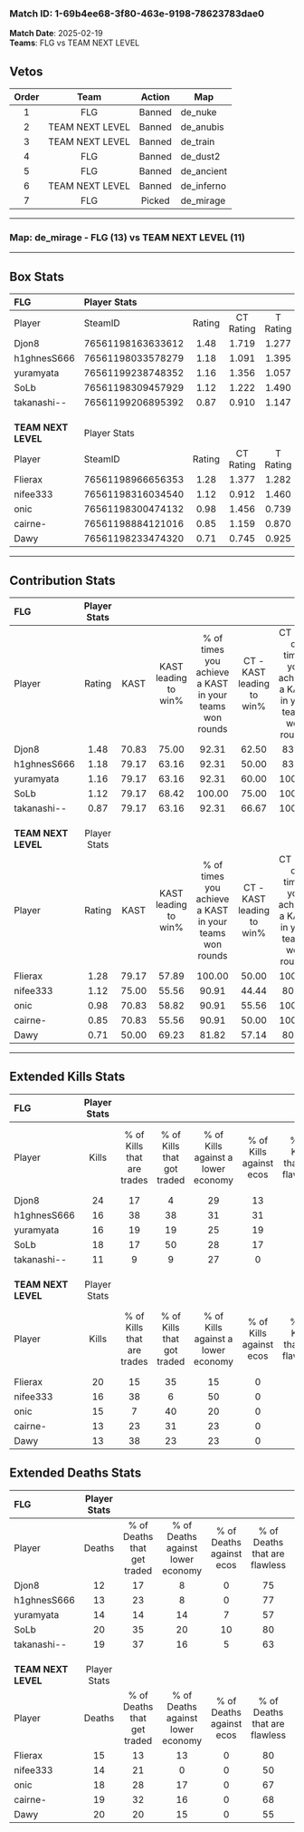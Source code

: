 ### Match ID: 1-69b4ee68-3f80-463e-9198-78623783dae0  
**Match Date**: 2025-02-19  
**Teams**: FLG vs TEAM NEXT LEVEL  

## Vetos  

| Order | Team | Action | Map |
| :---: | :--: | :----: | --- |
| 1 | FLG | Banned | de_nuke |
| 2 | TEAM NEXT LEVEL | Banned | de_anubis |
| 3 | TEAM NEXT LEVEL | Banned | de_train |
| 4 | FLG | Banned | de_dust2 |
| 5 | FLG | Banned | de_ancient |
| 6 | TEAM NEXT LEVEL | Banned | de_inferno |
| 7 | FLG | Picked | de_mirage |

---  

### **Map**: de_mirage - FLG (13) vs TEAM NEXT LEVEL (11)  
---  

## Box Stats  

| **FLG**             | Player Stats      |        |           |          |       |      |       |         |        |      |     |
| :- | :- | :-: | :-: | :-: | :-: | :-: | :-: | :-: | :-: | :-: | :-: |
| Player              | SteamID           | Rating | CT Rating | T Rating | KAST  | ADR  | Kills | Assists | Deaths | K/D  | HS% |
| Djon8               | 76561198163633612 |  1.48  |   1.719   |  1.277   | 70.83 | 93.0 |  24   |    2    |   12   | 2.00 | 37  |
| h1ghnesS666         | 76561198033578279 |  1.18  |   1.091   |  1.395   | 79.17 | 71.2 |  16   |    5    |   13   | 1.23 | 43  |
| yuramyata           | 76561199238748352 |  1.16  |   1.356   |  1.057   | 79.17 | 74.8 |  16   |    4    |   14   | 1.14 | 43  |
| SoLb                | 76561198309457929 |  1.12  |   1.222   |  1.490   | 79.17 | 77.7 |  18   |    7    |   20   | 0.90 | 55  |
| takanashi--         | 76561199206895392 |  0.87  |   0.910   |  1.147   | 79.17 | 68.7 |  11   |    9    |   19   | 0.58 | 63  |
|                     |                   |        |           |          |       |      |       |         |        |      |     |
|                     |                   |        |           |          |       |      |       |         |        |      |     |
|                     |                   |        |           |          |       |      |       |         |        |      |     |
| **TEAM NEXT LEVEL** | Player Stats      |        |           |          |       |      |       |         |        |      |     |
| Player              | SteamID           | Rating | CT Rating | T Rating | KAST  | ADR  | Kills | Assists | Deaths | K/D  | HS% |
| Flierax             | 76561198966656353 |  1.28  |   1.377   |  1.282   | 79.17 | 76.3 |  20   |    2    |   15   | 1.33 | 40  |
| nifee333            | 76561198316034540 |  1.12  |   0.912   |  1.460   | 75.00 | 71.0 |  16   |    4    |   14   | 1.14 | 31  |
| onic                | 76561198300474132 |  0.98  |   1.456   |  0.739   | 70.83 | 72.3 |  15   |    8    |   18   | 0.83 | 53  |
| cairne-             | 76561198884121016 |  0.85  |   1.159   |  0.870   | 70.83 | 62.9 |  13   |    6    |   19   | 0.68 | 46  |
| Dawy                | 76561198233474320 |  0.71  |   0.745   |  0.925   | 50.00 | 76.7 |  13   |    4    |   20   | 0.65 | 69  |
---  

## Contribution Stats  

| **FLG**             | Player Stats |       |                      |                                                        |                           |                                                             |                          |                                                            |
| :- | :-: | :-: | :-: | :-: | :-: | :-: | :-: | :-: |
| Player              |    Rating    | KAST  | KAST leading to win% | % of times you achieve a KAST in your teams won rounds | CT - KAST leading to win% | CT - % of times you achieve a KAST in your teams won rounds | T - KAST leading to win% | T - % of times you achieve a KAST in your teams won rounds |
| Djon8               |     1.48     | 70.83 |        75.00         |                         92.31                          |           62.50           |                            83.33                            |          87.50           |                           100.00                           |
| h1ghnesS666         |     1.18     | 79.17 |        63.16         |                         92.31                          |           50.00           |                            83.33                            |          77.78           |                           100.00                           |
| yuramyata           |     1.16     | 79.17 |        63.16         |                         92.31                          |           60.00           |                           100.00                            |          66.67           |                           85.71                            |
| SoLb                |     1.12     | 79.17 |        68.42         |                         100.00                         |           75.00           |                           100.00                            |          63.64           |                           100.00                           |
| takanashi--         |     0.87     | 79.17 |        63.16         |                         92.31                          |           66.67           |                           100.00                            |          60.00           |                           85.71                            |
|                     |              |       |                      |                                                        |                           |                                                             |                          |                                                            |
|                     |              |       |                      |                                                        |                           |                                                             |                          |                                                            |
|                     |              |       |                      |                                                        |                           |                                                             |                          |                                                            |
| **TEAM NEXT LEVEL** | Player Stats |       |                      |                                                        |                           |                                                             |                          |                                                            |
| Player              |    Rating    | KAST  | KAST leading to win% | % of times you achieve a KAST in your teams won rounds | CT - KAST leading to win% | CT - % of times you achieve a KAST in your teams won rounds | T - KAST leading to win% | T - % of times you achieve a KAST in your teams won rounds |
| Flierax             |     1.28     | 79.17 |        57.89         |                         100.00                         |           50.00           |                           100.00                            |          66.67           |                           100.00                           |
| nifee333            |     1.12     | 75.00 |        55.56         |                         90.91                          |           44.44           |                            80.00                            |          66.67           |                           100.00                           |
| onic                |     0.98     | 70.83 |        58.82         |                         90.91                          |           55.56           |                           100.00                            |          62.50           |                           83.33                            |
| cairne-             |     0.85     | 70.83 |        55.56         |                         90.91                          |           50.00           |                           100.00                            |          62.50           |                           83.33                            |
| Dawy                |     0.71     | 50.00 |        69.23         |                         81.82                          |           57.14           |                            80.00                            |          83.33           |                           83.33                            |
---  

## Extended Kills Stats  

| **FLG**             | Player Stats |                            |                            |                                    |                         |                              |                                 |                                       |                    |           |
| :- | :-: | :-: | :-: | :-: | :-: | :-: | :-: | :-: | :-: | :-: |
| Player              |    Kills     | % of Kills that are trades | % of Kills that got traded | % of Kills against a lower economy | % of Kills against ecos | % of Kills that are flawless | % of Kills that are close duels | % of Kills that are assisted by flash | Pistol Round Kills | AWP Kills |
| Djon8               |      24      |             17             |             4              |                 29                 |           13            |              67              |                4                |                   0                   |         0          |     2     |
| h1ghnesS666         |      16      |             38             |             38             |                 31                 |           31            |              63              |                0                |                   0                   |         0          |     0     |
| yuramyata           |      16      |             19             |             19             |                 25                 |           19            |              88              |                0                |                  13                   |         8          |     3     |
| SoLb                |      18      |             17             |             50             |                 28                 |           17            |              56              |                6                |                   0                   |         0          |     3     |
| takanashi--         |      11      |             9              |             9              |                 27                 |            0            |              55              |                0                |                   0                   |         0          |     0     |
|                     |              |                            |                            |                                    |                         |                              |                                 |                                       |                    |           |
|                     |              |                            |                            |                                    |                         |                              |                                 |                                       |                    |           |
|                     |              |                            |                            |                                    |                         |                              |                                 |                                       |                    |           |
| **TEAM NEXT LEVEL** | Player Stats |                            |                            |                                    |                         |                              |                                 |                                       |                    |           |
| Player              |    Kills     | % of Kills that are trades | % of Kills that got traded | % of Kills against a lower economy | % of Kills against ecos | % of Kills that are flawless | % of Kills that are close duels | % of Kills that are assisted by flash | Pistol Round Kills | AWP Kills |
| Flierax             |      20      |             15             |             35             |                 15                 |            0            |              70              |                5                |                   5                   |         6          |     3     |
| nifee333            |      16      |             38             |             6              |                 50                 |            0            |              63              |                6                |                   6                   |         0          |     1     |
| onic                |      15      |             7              |             40             |                 20                 |            0            |              87              |                0                |                   0                   |         0          |     2     |
| cairne-             |      13      |             23             |             31             |                 23                 |            0            |              69              |                8                |                   0                   |         0          |     0     |
| Dawy                |      13      |             38             |             23             |                 23                 |            0            |              62              |                8                |                  31                   |         0          |     0     |
## Extended Deaths Stats  

| **FLG**             | Player Stats |                             |                                   |                          |                               |                            |                           |               |
| :- | :-: | :-: | :-: | :-: | :-: | :-: | :-: | :-: |
| Player              |    Deaths    | % of Deaths that get traded | % of Deaths against lower economy | % of Deaths against ecos | % of Deaths that are flawless | % of Deaths that are close | % of Deaths while blinded | Deaths to AWP |
| Djon8               |      12      |             17              |                 8                 |            0             |              75               |             0              |             8             |       1       |
| h1ghnesS666         |      13      |             23              |                 8                 |            0             |              77               |             15             |            15             |       1       |
| yuramyata           |      14      |             14              |                14                 |            7             |              57               |             7              |             0             |       2       |
| SoLb                |      20      |             35              |                20                 |            10            |              80               |             0              |            10             |       1       |
| takanashi--         |      19      |             37              |                16                 |            5             |              63               |             5              |             5             |       1       |
|                     |              |                             |                                   |                          |                               |                            |                           |               |
|                     |              |                             |                                   |                          |                               |                            |                           |               |
|                     |              |                             |                                   |                          |                               |                            |                           |               |
| **TEAM NEXT LEVEL** | Player Stats |                             |                                   |                          |                               |                            |                           |               |
| Player              |    Deaths    | % of Deaths that get traded | % of Deaths against lower economy | % of Deaths against ecos | % of Deaths that are flawless | % of Deaths that are close | % of Deaths while blinded | Deaths to AWP |
| Flierax             |      15      |             13              |                13                 |            0             |              80               |             0              |             0             |       1       |
| nifee333            |      14      |             21              |                 0                 |            0             |              50               |             0              |             0             |       0       |
| onic                |      18      |             28              |                17                 |            0             |              67               |             0              |             0             |       1       |
| cairne-             |      19      |             32              |                16                 |            0             |              68               |             11             |             5             |       3       |
| Dawy                |      20      |             20              |                15                 |            0             |              55               |             0              |             5             |       3       |
